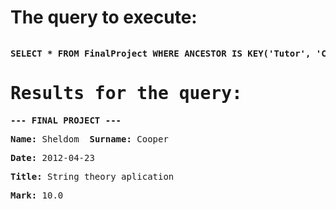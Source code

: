 <html><body><h1>The query to execute:</h1><pre><p><b>SELECT * FROM FinalProject WHERE ANCESTOR IS KEY('Tutor', 'Carol') AND mark <= 10.0 AND mark > 9.0 </b><h1>Results for the query:</h1><p><b>--- FINAL PROJECT ---</b><p><b>Name:</b> Sheldom  <b>Surname:</b> Cooper </p><p><b>Date:</b> 2012-04-23 </p><p><b>Title:</b> String theory aplication </p><p><b>Mark:</b> 10.0  </pre></body></html>
